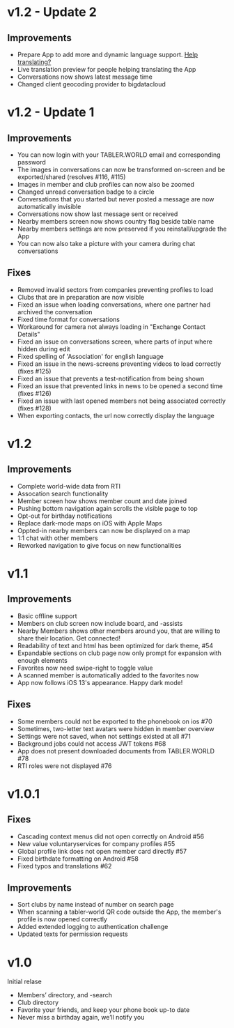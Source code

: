 # v1.2 - Update 2

## Improvements
- Prepare App to add more and dynamic language support. [Help translating?](https://poeditor.com/join/project/yn5eIXR07r)
- Live translation preview for people helping translating the App
- Conversations now shows latest message time
- Changed client geocoding provider to bigdatacloud

# v1.2 - Update 1

## Improvements
- You can now login with your TABLER.WORLD email and corresponding password
- The images in conversations can now be transformed on-screen and be exported/shared (resolves #116, #115)
- Images in member and club profiles can now also be zoomed
- Changed unread conversation badge to a circle
- Conversations that you started but never posted a message are now automatically invisible
- Conversations now show last message sent or received
- Nearby members screen now shows country flag beside table name
- Nearby members settings are now preserved if you reinstall/upgrade the App
- You can now also take a picture with your camera during chat conversations

## Fixes

- Removed invalid sectors from companies preventing profiles to load
- Clubs that are in preparation are now visible
- Fixed an issue when loading conversations, where one partner had archived the conversation
- Fixed time format for conversations
- Workaround for camera not always loading in "Exchange Contact Details"
- Fixed an issue on conversations screen, where parts of input where hidden during edit
- Fixed spelling of 'Association' for english language
- Fixed an issue in the news-screens preventing videos to load correctly (fixes #125)
- Fixed an issue that prevents a test-notification from being shown
- Fixed an issue that prevented links in news to be opened a second time (fixes #126)
- Fixed an issue with last opened members not being associated correctly (fixes #128)
- When exporting contacts, the url now correctly display the language

# v1.2

## Improvements

- Complete world-wide data from RTI
- Assocation search functionality
- Member screen how shows member count and date joined
- Pushing bottom navigation again scrolls the visible page to top
- Opt-out for birthday notifications
- Replace dark-mode maps on iOS with Apple Maps
- Oppted-in nearby members can now be displayed on a map
- 1:1 chat with other members
- Reworked navigation to give focus on new functionalities

# v1.1

## Improvements

- Basic offline support
- Members on club screen now include board, and -assists
- Nearby Members shows other members around you, that are willing to share their location. Get connected!
- Readability of text and html has been optimized for dark theme, #54
- Expandable sections on club page now only prompt for expansion with enough elements
- Favorites now need swipe-right to toggle value
- A scanned member is automatically added to the favorites now
- App now follows iOS 13's appearance. Happy dark mode!

## Fixes

- Some members could not be exported to the phonebook on ios #70
- Sometimes, two-letter text avatars were hidden in member overview
- Settings were not saved, when not settings existed at all #71
- Background jobs could not access JWT tokens #68
- App does not present downloaded documents from TABLER.WORLD #78
- RTI roles were not displayed #76

# v1.0.1

## Fixes

- Cascading context menus did not open correctly on Android #56
- New value voluntaryservices for company profiles #55
- Global profile link does not open member card directly #57
- Fixed birthdate formatting on Android #58
- Fixed typos and translations #62

## Improvements

- Sort clubs by name instead of number on search page
- When scanning a tabler-world QR code outside the App, the member's profile is now opened correctly
- Added extended logging to authentication challenge
- Updated texts for permission requests

# v1.0

Initial relase

- Members’ directory, and -search
- Club directory
- Favorite your friends, and keep your phone book up-to date
- Never miss a birthday again, we’ll notify you
